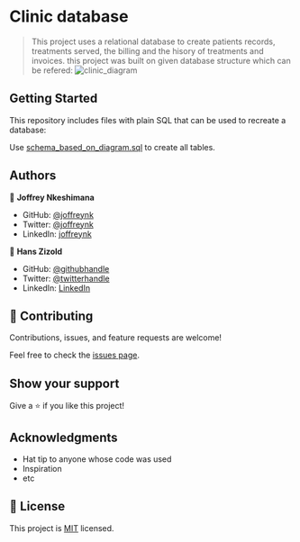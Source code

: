 # Clinic database

> This project uses a relational database to create patients records, treatments served, the billing and the hisory of treatments and invoices. this project was built on given database structure which can be refered:
![clinic_diagram](https://user-images.githubusercontent.com/68817603/186279563-ee0ed4bc-10b8-4d80-beaa-11636e7606f9.png)


## Getting Started

This repository includes files with plain SQL that can be used to recreate a database:

Use [schema_based_on_diagram.sql](./schema_based_on_diagram.sql) to create all tables.


## Authors

👤 **Joffrey Nkeshimana**

- GitHub: [@joffreynk](https://github.com/joffreynk)
- Twitter: [@joffreynk](https://twitter.com/joffreynk)
- LinkedIn: [joffreynk](https://linkedin.com/in/joffreynk)

👤 **Hans Zizold**

- GitHub: [@githubhandle](https://github.com/HansZizold)
- Twitter: [@twitterhandle](https://twitter.com/hanzio27)
- LinkedIn: [LinkedIn](https://www.linkedin.com/in/hans-paul-zizold-37129037/)

## 🤝 Contributing

Contributions, issues, and feature requests are welcome!

Feel free to check the [issues page](../../issues/).

## Show your support

Give a ⭐️ if you like this project!

## Acknowledgments

- Hat tip to anyone whose code was used
- Inspiration
- etc

## 📝 License

This project is [MIT](./MIT.md) licensed.
